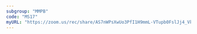 ```yaml
---
subgroup: "MMPB"
code: "MS17"
myURL: "https://zoom.us/rec/share/AS7nWPsXwUo3PfI1H9mmL-VTupb0FslJj4_Vkd1Z0hp5a744m_C1RKtBhIG5eZ4o.X2aOXYpcBBq6O7Y_?startTime=1623920812000"
---
```

